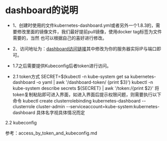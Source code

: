 # dashboard的说明

+ 1、创建时使用的文件kubernetes-dashboard.yml或者另外一个1.8.3的，需要修改里面的镜像文件，我们最好提前pull镜像，使用docker tag标签为文件需要的，当然
也可以根据自己的喜好进行修改。
+ 2、访问地址为：[dashboard访问链接](https://{YOUR_VIP}:6443/api/v1/namespaces/kube-system/services/https:kubernetes-dashboard:/proxy/ "dashboard访问链接")其中修改为你的服务器实际IP与端口即可。
+ 1.7之后需要提供Kubeconfig后者token进行访问。

+ 2.1 token方式
   SECRET=$(kubectl -n kube-system get sa kubernetes-dashboard -o yaml | awk '/dashboard-token/ {print $3}')
   kubectl -n kube-system describe secrets ${SECRET} | awk '/token:/{print $2}'
   将token复制粘贴即可进入界面，如进入界面后提示权限问题，则需要执行以下命令
   kubectl create clusterrolebinding kubernetes-dashboard --clusterrole cluster-admin --serviceaccount=kube-system:kubernetes-dashboard
   具体名字视具体情况而定
   
 2.2 kubeconfig
 
  参考：access_by_token_and_kubeconfig.md
